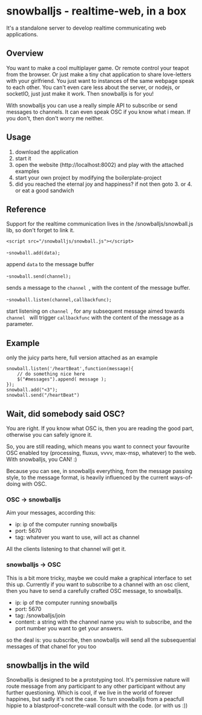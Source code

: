 # snowballjs - realtime-web, in a box #

It's a standalone server to develop realtime communicating web applications.

## Overview ##

You want to make a cool multiplayer game. Or remote control your teapot from the browser. Or just make a tiny chat application to share love-letters with your girlfriend. You just want to instances of the same webpage speak to each other. You can't even care less about the server, or nodejs, or socketIO, just just make it work. Then snowballjs is for you!

With snowballjs you can use a really simple API to subscribe or send messages to channels. It can even speak OSC if you know what i mean. If you don't, then don't worry me neither.

## Usage ##

1. download the application
2. start it
3. open the website (http://localhost:8002) and play with the attached examples
4. start your own project by modifying the boilerplate-project
5. did you reached the eternal joy and happiness? if not then goto 3. or 4. or eat a good sandwich


## Reference ##

Support for the realtime communication lives in the /snowballjs/snowball.js lib, so don't forget to link it.

	<script src="/snowballjs/snowball.js"></script>

-`snowball.add(data);`

 append `data` to the message buffer

-`snowball.send(channel);`

 sends a message to the `channel `, with the content of the message buffer.

-`snowball.listen(channel,callbackfunc);`

 start listening on `channel `, for any subsequent message aimed towards `channel ` will trigger `callbackfunc` with the content of the message as a parameter.

## Example ##

only the juicy parts here, full version attached as an example

	snowball.listen('/heartBeat',function(message){
		// do something nice here
		$("#messages").append( message );
	});
	snowball.add("<3");
	snowball.send("/heartBeat")

## Wait, did somebody said OSC? ##

You are right. If you know what OSC is, then you are reading the good part, otherwise you can safely ignore it.

So, you are still reading, which means you want to connect your favourite OSC enabled toy (processing, fluxus, vvvv, max-msp, whatever) to the web. With snowballjs, you CAN! :)

Because you can see, in snowballjs everything, from the message passing style, to the message format, is heavily influenced by the current ways-of-doing with OSC.

### OSC -> snowballjs ###

Aim your messages, according this:
- ip: ip of the computer running snowballjs
- port: 5670
- tag: whatever you want to use, will act as channel

All the clients listening to that channel will get it.

### snowballjs -> OSC ###

This is a bit more tricky, maybe we could make a graphical interface to set this up.
Currently if you want to subscribe to a channel with an osc client, then you have to send a carefully crafted OSC message, to
snowballjs. 
- ip: ip of the computer running snowballjs
- port: 5670
- tag: /snowballjs/join
- content: a string with the channel name you wish to subscribe, and the port number you want to get your answers.

so the deal is: you subscribe, then snowballjs will send all the subsequential messages of that chanel for you too

## snowballjs in the wild ##

Snowballjs is designed to be a prototyping tool. It's permissive nature will route message from any participant to any other participant without any further questioning. Which is cool, if we live in the world of forever happines, but sadly it's not the case. To turn snowballjs from a peacfull hippie to a blastproof-concrete-wall consult with the code. (or with us :)) 